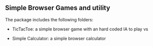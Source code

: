 ## Simple Browser Games and utility

The package includes the following folders:

- TicTacToe: a simple browser game with an hard coded IA to play vs

- Simple Calculator: a simple browser calculator
	


